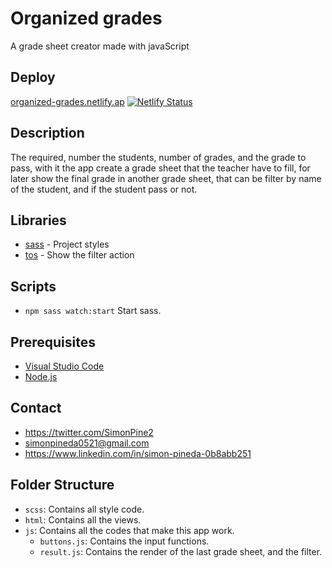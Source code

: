 # Organized grades

A grade sheet creator made with javaScript

## Deploy

[organized-grades.netlify.ap](https://organized-grades.netlify.app)
[![Netlify Status](https://api.netlify.com/api/v1/badges/a253097a-2925-4d33-bb21-7eb6cf663ab0/deploy-status)](https://app.netlify.com/sites/organized-grades/deploys)

## Description

The required, number the students, number of grades, and the grade to pass, with it the app create a grade sheet that the teacher have to fill, for later show the final grade in another grade sheet, that can be filter by name of the student, and if the student pass or not.

## Libraries

- [sass] - Project styles
- [tos] - Show the filter action

## Scripts

- `npm sass watch:start`
    Start sass.

## Prerequisites

- [Visual Studio Code](https://code.visualstudio.com/)
- [Node.js](https://nodejs.org)

## Contact

- https://twitter.com/SimonPine2
- simonpineda0521@gmail.com
- https://www.linkedin.com/in/simon-pineda-0b8abb251

## Folder Structure

- `scss`: Contains all style code.
- `html`: Contains all the views.
- `js`: Contains all the codes that make this app work.
    - `buttons.js`: Contains the input functions.
    - `result.js`: Contains the render of the last grade sheet, and the filter.

[deploy]: https://simonpine-design.netlify.app/
[status]: https://api.netlify.com/api/v1/badges/a253097a-2925-4d33-bb21-7eb6cf663ab0/deploy-status
[netlify]: https://app.netlify.com/sites/simonpine-design/deploys
[sass]: https://sass-lang.com/
[tos]: https://apvarun.github.io/toastify-js/
